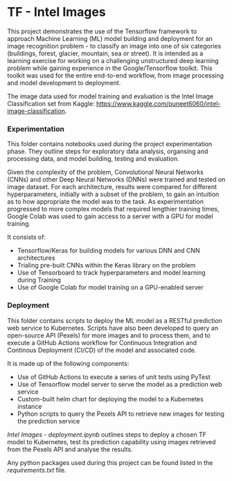 # TF - Intel Images

This project demonstrates the use of the Tensorflow framework to approach Machine Learning (ML) model building and deployment for an image recognition problem - to classify an image into one of six categories (buildings, forest, glacier, mountain, sea or street). It is intended as a learning exercise for working on a challenging unstructured deep learning problem while gaining experience in the Google/Tensorflow toolkit. This toolkit was used for the entire end-to-end workflow, from image processing and model development to deployment.    

The image data used for model training and evaluation is the Intel Image Classification set from Kaggle: https://www.kaggle.com/puneet6060/intel-image-classification.


### Experimentation

This folder contains notebooks used during the project experimentation phase. They outline steps for exploratory data analysis, organsing and processing data, and model building, testing and evaluation. 

Given the complexity of the problem, Convolutional Neural Networks (CNNs) and other Deep Neural Networks (DNNs) were trained and tested on image dataset. For each architecture, results were compared for different hyperparameters, initially with a subset of the problem, to gain an intuition as to how appropriate the model was to the task. As experimentation progressed to more complex models that required lengthier training times, Google Colab was used to gain access to a server with a GPU for model training.  

It consists of:
 - Tensorflow/Keras for building models for various DNN and CNN architectures
 - Trialing pre-built CNNs within the Keras library on the problem
 - Use of Tensorboard to track hyperparameters and model learning during Training
 - Use of Google Colab for model training on a GPU-enabled server


### Deployment

This folder contains scripts to deploy the ML model as a RESTful prediction web service to Kubernetes. Scripts have also been developed to query an open-source API (Pexels) for more images and to process them, and to execute a GitHub Actions workflow for Continuous Integration and Continous Deployment (CI/CD) of the model and associated code.  

It is made up of the following components:
 - Use of GitHub Actions to execute a series of unit tests using PyTest 
 - Use of Tensorflow model server to serve the model as a prediction web service
 - Custom-built helm chart for deploying the model to a Kubernetes instance
 - Python scripts to query the Pexels API to retrieve new images for testing the prediction service 

*Intel Images - deployment.ipynb* outlines steps to deploy a chosen TF model to Kubernetes, test its prediction capability using images retrieved from the Pexels API and analyse the results. 

Any python packages used during this project can be found listed in the *requirements.txt* file. 

